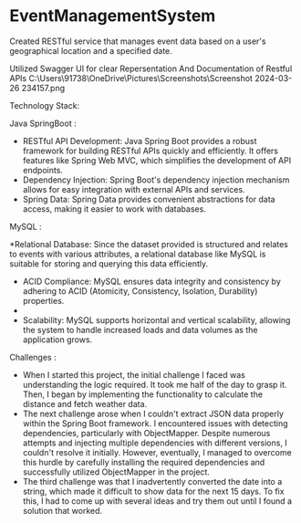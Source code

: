# EventManagementSystem

Created RESTful service that manages event data based on a user's geographical location and a specified date.

Utilized Swagger UI for clear Repersentation And Documentation of Restful APIs
C:\Users\91738\OneDrive\Pictures\Screenshots\Screenshot 2024-03-26 234157.png

Technology Stack:

Java SpringBoot :

* RESTful API Development: Java Spring Boot provides a robust framework for building RESTful APIs quickly and efficiently. It offers features like Spring Web MVC, which simplifies the development of API endpoints.
* Dependency Injection: Spring Boot's dependency injection mechanism allows for easy integration with external APIs and services.
* Spring Data: Spring Data provides convenient abstractions for data access, making it easier to work with databases.

MySQL :

*Relational Database: Since the dataset provided is structured and relates to events with various attributes, a relational database like MySQL is suitable for storing and querying this data efficiently.

* ACID Compliance: MySQL ensures data integrity and consistency by adhering to ACID (Atomicity, Consistency, Isolation, Durability) properties.
* 
* Scalability: MySQL supports horizontal and vertical scalability, allowing the system to handle increased loads and data volumes as the application grows.

Challenges :

* When I started this project, the initial challenge I faced was understanding the logic required. It took me half of the day to grasp it. Then, I began by implementing the functionality to calculate the distance and fetch weather data.
* The next challenge arose when I couldn't extract JSON data properly within the Spring Boot framework. I encountered issues with detecting dependencies, particularly with ObjectMapper. Despite numerous attempts and injecting multiple dependencies with different versions, I couldn't resolve it initially. However, eventually, I managed to overcome this hurdle by carefully installing the required dependencies and successfully utilized ObjectMapper in the project.
* The third challenge was that I inadvertently converted the date into a string, which made it difficult to show data for the next 15 days. To fix this, I had to come up with several ideas and try them out until I found a solution that worked.
